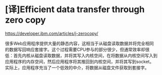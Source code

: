 # [译]Efficient data transfer through zero copy

https://developer.ibm.com/articles/j-zerocopy/

很多Web应用程序提供大量的静态内容，这相当于从磁盘读取数据并将完全相同的数据写回响应套接字。这个过程需要CPU参与的部分很少，但通常效率却很低：首先内核从磁盘读取数据，并将其写入内核空间，在将数据从内核空间写入到应用程序的内存空间，然后应用程序将其推回到内核空间，并将其写到socket。实际上，应用程序充当了一个低效的中介，将数据从磁盘文件获取到套接字。